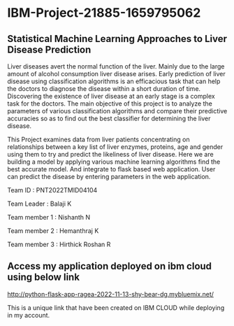 # IBM-Project-21885-1659795062
## Statistical Machine Learning Approaches to Liver Disease Prediction

Liver diseases avert the normal function of the liver. Mainly due to the large amount of alcohol consumption liver disease arises. Early prediction of liver disease using classification algorithms is an efficacious task that can help the doctors to diagnose the disease within a short duration of time. Discovering the existence of liver disease at an early stage is a complex task for the doctors. The main objective of this project is to analyze the parameters of various classification algorithms and compare their predictive accuracies so as to find out the best classifier for determining the liver disease.

This Project examines data from liver patients concentrating on relationships between a key list of liver enzymes, proteins, age and gender using them to try and predict the likeliness of liver disease. Here we are building a model by applying various machine learning algorithms find the best accurate model. And integrate to flask based web application. User can predict the disease by entering parameters in the web application.

Team ID : PNT2022TMID04104

Team Leader : Balaji K

Team member 1 : Nishanth N

Team member 2 : Hemanthraj K

Team member 3 : Hirthick Roshan R

## Access my application deployed on ibm cloud using below link
http://python-flask-app-ragea-2022-11-13-shy-bear-dg.mybluemix.net/

This is a unique link that have been created on IBM CLOUD while deploying in my account.
